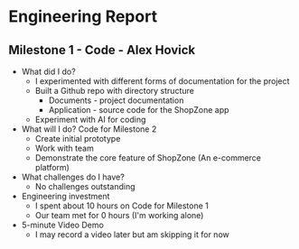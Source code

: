 # Engineering Report

## Milestone 1 - Code - Alex Hovick

* What did I do?
    * I experimented with different forms of documentation for the project
    * Built a Github repo with directory structure
        * Documents - project documentation
        * Application - source code for the ShopZone app
    * Experiment with AI for coding
* What will I do?  Code for Milestone 2
    * Create initial prototype
    * Work with team
    * Demonstrate the core feature of ShopZone (An e-commerce platform)
* What challenges do I have?
    * No challenges outstanding
* Engineering investment
    * I spent about 10 hours on Code for Milestone 1
    * Our team met for 0 hours (I'm working alone) 
* 5-minute Video Demo
    * I may record a video later but am skipping it for now
